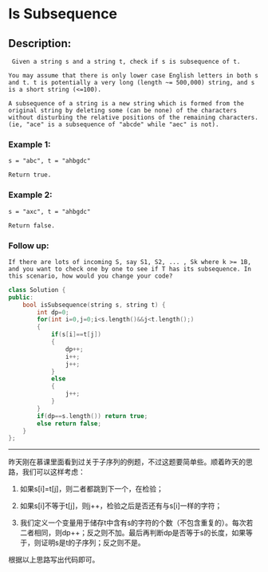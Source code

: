 # Is Subsequence
## Description:
```
 Given a string s and a string t, check if s is subsequence of t.

You may assume that there is only lower case English letters in both s and t. t is potentially a very long (length ~= 500,000) string, and s is a short string (<=100).

A subsequence of a string is a new string which is formed from the original string by deleting some (can be none) of the characters without disturbing the relative positions of the remaining characters. (ie, "ace" is a subsequence of "abcde" while "aec" is not).
```
### Example 1:
```
s = "abc", t = "ahbgdc"

Return true.
```
### Example 2:
```
s = "axc", t = "ahbgdc"

Return false.
```
### Follow up:
```
If there are lots of incoming S, say S1, S2, ... , Sk where k >= 1B, and you want to check one by one to see if T has its subsequence. In this scenario, how would you change your code?
```
```cpp
class Solution {
public:
    bool isSubsequence(string s, string t) {
        int dp=0;
        for(int i=0,j=0;i<s.length()&&j<t.length();)
        {
            if(s[i]==t[j]) 
            {
                dp++;
                i++;
                j++;
            }
            else
            {
                j++;
            }
        }
        if(dp==s.length()) return true;
        else return false;
    }
};
```
***********************************
昨天刚在慕课里面看到过关于子序列的例题，不过这题要简单些。顺着昨天的思路，我们可以这样考虑：

1. 如果s[i]=t[j]，则二者都跳到下一个，在检验；

2. 如果s[i]不等于t[j]，则j++，检验之后是否还有与s[i]一样的字符；

3. 我们定义一个变量用于储存t中含有s的字符的个数（不包含重复的）。每次若二者相同，则dp++；反之则不加。最后再判断dp是否等于s的长度，如果等于，则证明s是t的子序列；反之则不是。

根据以上思路写出代码即可。